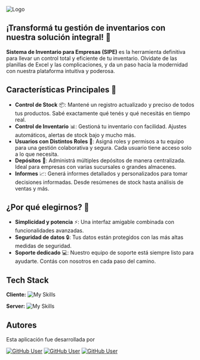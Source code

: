 ![Logo](https://i.ibb.co/qpL35zt/LogoSIPE.png)




## ¡Transformá tu gestión de inventarios con nuestra solución integral! 🚀

**Sistema de Inventario para Empresas (SIPE)** es la herramienta definitiva para llevar un control total y eficiente de tu inventario. Olvidate de las planillas de Excel y las complicaciones, y da un paso hacia la modernidad con nuestra plataforma intuitiva y poderosa.




## Características Principales 🔎

- **Control de Stock** 📦: Mantené un registro actualizado y preciso de todos tus productos. Sabé exactamente qué tenés y qué necesitás en tiempo real.
- **Control de Inventario** 📊: Gestioná tu inventario con facilidad. Ajustes automáticos, alertas de stock bajo y mucho más.
- **Usuarios con Distintos Roles** 👥: Asigná roles y permisos a tu equipo para una gestión colaborativa y segura. Cada usuario tiene acceso solo a lo que necesita.
- **Depósitos** 🏢: Administrá múltiples depósitos de manera centralizada. Ideal para empresas con varias sucursales o grandes almacenes.
- **Informes** 📈: Generá informes detallados y personalizados para tomar decisiones informadas. Desde resúmenes de stock hasta análisis de ventas y más.

## ¿Por qué elegirnos? 🌟

- **Simplicidad y potencia** ⚡: Una interfaz amigable combinada con funcionalidades avanzadas.
- **Seguridad de datos** 🔒: Tus datos están protegidos con las más altas medidas de seguridad.
- **Soporte dedicado** 💻: Nuestro equipo de soporte está siempre listo para ayudarte. Contás con nosotros en cada paso del camino.
## Tech Stack

**Cliente:** ![My Skills](https://skillicons.dev/icons?i=react,javascript,html,css,tailwind)

**Server:** ![My Skills](https://skillicons.dev/icons?i=nodejs,express,mysql)

## Autores

Esta aplicación fue desarrollada por 

[![GitHub User](https://img.shields.io/badge/GitHub-octadiaz-2C3B4D?style=flat-square&logo=github)](https://github.com/octadiaz)
[![GitHub User](https://img.shields.io/badge/GitHub-FedericoNelli-FFB162?style=flat-square&logo=github)](https://github.com/FedericoNelli)
[![GitHub User](https://img.shields.io/badge/GitHub-GabiRodriguez-A35139?style=flat-square&logo=github)](https://github.com/GabiRodriguez)




